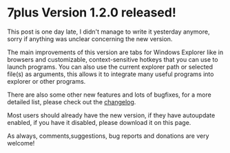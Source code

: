 # 7plus Version 1.2.0 released! #

This post is one day late, I didn't manage to write it yesterday anymore, sorry if anything was unclear concerning the new version.

The main improvements of this version are tabs for Windows Explorer like in browsers and customizable, context-sensitive hotkeys that you can use to launch programs. You can also use the current explorer path or selected file(s) as arguments, this allows it to integrate many useful programs into explorer or other programs.

There are also some other new features and lots of bugfixes, for a more detailed list, please check out the [changelog](Changelog1dot2dot0.md).

Most users should already have the new version, if they have autoupdate enabled, if you have it disabled, please download it on this page.

As always, comments,suggestions, bug reports and donations are very welcome!